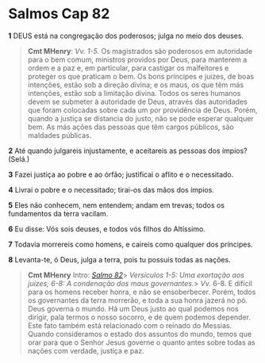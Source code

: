 # Salmos Cap 82

**1** 	DEUS está na congregação dos poderosos; julga no meio dos deuses.

> **Cmt MHenry**: *Vv. 1-5.* Os magistrados são poderosos em autoridade para o bem comum, ministros providos por Deus, para manterem a ordem e a paz e, em particular, para castigar os malfeitores e proteger os que praticam o bem. Os bons príncipes e juizes, de boas intenções, estão sob a direção divina; e os maus, os que têm más intenções, estão sob a limitação divina. Todos os seres humanos devem se submeter à autoridade de Deus, através das autoridades que foram colocadas sobre cada um por providência de Deus. Porém, quando a justiça se distancia do justo, não se pode esperar qualquer bem. As más ações das pessoas que têm cargos públicos, são maldades públicas.

**2** 	Até quando julgareis injustamente, e aceitareis as pessoas dos ímpios? (Selá.)

**3** 	Fazei justiça ao pobre e ao órfão; justificai o aflito e o necessitado.

**4** 	Livrai o pobre e o necessitado; tirai-os das mãos dos ímpios.

**5** 	Eles não conhecem, nem entendem; andam em trevas; todos os fundamentos da terra vacilam.

**6** 	Eu disse: Vós sois deuses, e todos vós filhos do Altíssimo.

**7** 	Todavia morrereis como homens, e caireis como qualquer dos príncipes.

**8** 	Levanta-te, ó Deus, julga a terra, pois tu possuis todas as nações.


> **Cmt MHenry** Intro: *[Salmo 82](../19A-Sl/82.md#0)*> *Versículos 1-5: Uma exortação aos juizes; 6-8: A condenação dos maus governantes.*> *Vv.* 6-8. E difícil para os homens receber honra, e não se ensoberbecer. Porém, todos os governantes da terra morrerão, e toda a sua honra jazerá no pó. Deus governa o mundo. Há um Deus justo ao qual podemos nos dirigir, pala termos o nosso socorro, e de quem podemos depender. Este fato também está relacionado com o reinado do Messias. Quando consideramos o estado dos assuntos do mundo, temos que orar para que o Senhor Jesus governe o quanto antes sobre todas as nações com verdade, justiça e paz.